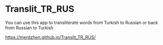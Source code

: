 # Translit_TR_RUS

You can use this app to transliterate words from Turkish to Russian or back from Russian to Turkish

https://merdzhen.github.io/Translit_TR_RUS/

